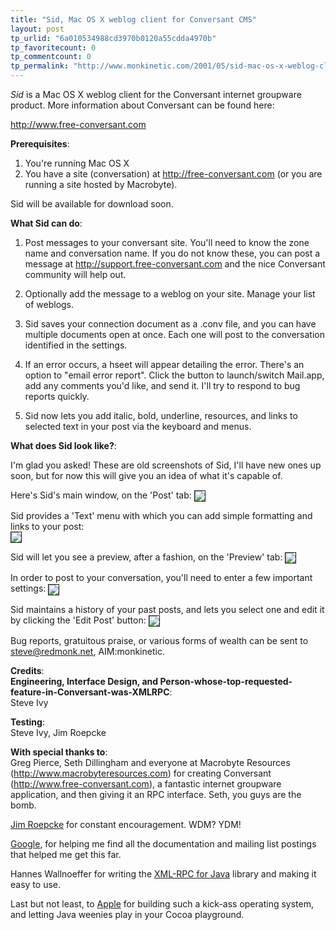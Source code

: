 ```yaml
---
title: "Sid, Mac OS X weblog client for Conversant CMS"
layout: post
tp_urlid: "6a010534988cd3970b0120a55cdda4970b"
tp_favoritecount: 0
tp_commentcount: 0
tp_permalink: "http://www.monkinetic.com/2001/05/sid-mac-os-x-weblog-client-for-conversant-cms.html"
---
```

<i>Sid</i> is a Mac OS X weblog client for the Conversant internet groupware product. More information about Conversant can be found here:<p>

http://www.free-conversant.com<p><b>Prerequisites</b>:<br />
1) You&#39;re running Mac OS X<br />
2) You have a site (conversation) at http://free-conversant.com (or you are running a site hosted by Macrobyte).

Sid will be available for download soon.

<b>What Sid can do</b>:<br />
1) Post messages to your conversant site. You&#39;ll need to know the zone name and conversation name. If you do not know these, you can post a message at http://support.free-conversant.com and the nice Conversant community will help out.<p>

2) Optionally add the message to a weblog on your site. Manage your list of weblogs.<p>

3) Sid saves your connection document as a .conv file, and you can have multiple documents open at once. Each one will post to the conversation identified in the settings.<p>

4) If an error occurs, a hseet will appear detailing the error. There&#39;s an option to &quot;email error report&quot;. Click the button to launch/switch Mail.app, add any comments you&#39;d like, and send it. I&#39;ll try to respond to bug reports quickly.<p>

5) Sid now lets you add italic, bold, underline, resources, and links to selected text in your post via the keyboard and menus.<p>

<b>What does Sid look like?</b>:<br />

I&#39;m glad you asked! These are old screenshots of Sid, I&#39;ll have new ones up soon, but for now this will give you an idea of what it&#39;s capable of.

Here&#39;s Sid&#39;s main window, on the &#39;Post&#39; tab:
<img align="center" border="1" src="http://media.redmonk.net/images/sid/postTab.jpg" />

Sid provides a &#39;Text&#39; menu with which you can add simple formatting and links to your post:<br />
<img align="center" border="1" src="http://media.redmonk.net/images/sid/addLink.jpg" />

Sid will let you see a preview, after a fashion, on the &#39;Preview&#39; tab:
<img align="center" border="1" src="http://media.redmonk.net/images/sid/previewTab.jpg" />

In order to post to your conversation, you&#39;ll need to enter a few important settings:
<img align="center" border="1" src="http://media.redmonk.net/images/sid/settingsTab.jpg" />

Sid maintains a history of your past posts, and lets you select one and edit it by clicking the &#39;Edit Post&#39; button:
<img align="center" border="1" src="http://media.redmonk.net/images/sid/historyDrawer.jpg" />

Bug reports, gratuitous praise, or various forms of wealth can be sent to steve@redmonk.net, AIM:monkinetic.

<b>Credits</b>:<br />
<b>Engineering, Interface Design, and Person-whose-top-requested-feature-in-Conversant-was-XMLRPC</b>:<br />
Steve Ivy

<b>Testing</b>:<br />Steve Ivy, Jim Roepcke

<b>With special thanks to</b>:<br />
Greg Pierce, Seth Dillingham and everyone at Macrobyte Resources (http://www.macrobyteresources.com) for creating Conversant (http://www.free-conversant.com), a fantastic internet groupware application, and then giving it an RPC interface. Seth, you guys are the bomb.

<a href="http://jim.roepcke.com">Jim Roepcke</a> for constant encouragement. WDM? YDM!

<a href="http://www.google.com">Google</a>, for helping me find all the documentation and mailing list postings that helped me get this far.

Hannes Wallnoeffer for writing the <a href="http://xmlrpc.helma.org/">XML-RPC for Java</a> library and making it easy to use.

Last but not least, to <a href="http://www.apple.com">Apple</a> for building such a kick-ass operating system, and letting Java weenies play in your Cocoa playground.</p></p></p></p></p></p></p>
